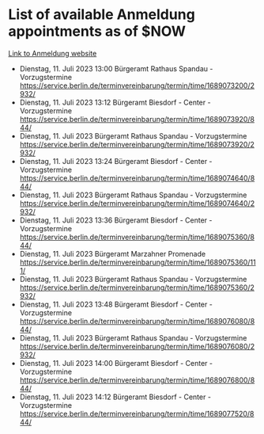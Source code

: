 # List of available Anmeldung appointments as of $NOW
[Link to Anmeldung website](https://service.berlin.de/terminvereinbarung/termin/tag.php?termin=1&anliegen[]=120686&dienstleisterlist=122210,122217,327316,122219,327312,122227,327314,122231,327346,122243,327348,122254,122252,329742,122260,329745,122262,329748,122271,327278,122273,327274,122277,327276,330436,122280,327294,122282,327290,122284,327292,122291,327270,122285,327266,122286,327264,122296,327268,150230,329760,122297,327286,122294,327284,122312,329763,122314,329775,122304,327330,122311,327334,122309,327332,317869,122281,327352,122279,329772,122283,122276,327324,122274,327326,122267,329766,122246,327318,122251,327320,122257,327322,122208,327298,122226,327300&herkunft=http%3A%2F%2Fservice.berlin.de%2Fdienstleistung%2F120686%2F)
- Dienstag, 11. Juli 2023 13:00 Bürgeramt Rathaus Spandau - Vorzugstermine https://service.berlin.de/terminvereinbarung/termin/time/1689073200/2932/
- Dienstag, 11. Juli 2023 13:12 Bürgeramt Biesdorf - Center - Vorzugstermine https://service.berlin.de/terminvereinbarung/termin/time/1689073920/844/
- Dienstag, 11. Juli 2023  Bürgeramt Rathaus Spandau - Vorzugstermine https://service.berlin.de/terminvereinbarung/termin/time/1689073920/2932/
- Dienstag, 11. Juli 2023 13:24 Bürgeramt Biesdorf - Center - Vorzugstermine https://service.berlin.de/terminvereinbarung/termin/time/1689074640/844/
- Dienstag, 11. Juli 2023  Bürgeramt Rathaus Spandau - Vorzugstermine https://service.berlin.de/terminvereinbarung/termin/time/1689074640/2932/
- Dienstag, 11. Juli 2023 13:36 Bürgeramt Biesdorf - Center - Vorzugstermine https://service.berlin.de/terminvereinbarung/termin/time/1689075360/844/
- Dienstag, 11. Juli 2023  Bürgeramt Marzahner Promenade https://service.berlin.de/terminvereinbarung/termin/time/1689075360/111/
- Dienstag, 11. Juli 2023  Bürgeramt Rathaus Spandau - Vorzugstermine https://service.berlin.de/terminvereinbarung/termin/time/1689075360/2932/
- Dienstag, 11. Juli 2023 13:48 Bürgeramt Biesdorf - Center - Vorzugstermine https://service.berlin.de/terminvereinbarung/termin/time/1689076080/844/
- Dienstag, 11. Juli 2023  Bürgeramt Rathaus Spandau - Vorzugstermine https://service.berlin.de/terminvereinbarung/termin/time/1689076080/2932/
- Dienstag, 11. Juli 2023 14:00 Bürgeramt Biesdorf - Center - Vorzugstermine https://service.berlin.de/terminvereinbarung/termin/time/1689076800/844/
- Dienstag, 11. Juli 2023 14:12 Bürgeramt Biesdorf - Center - Vorzugstermine https://service.berlin.de/terminvereinbarung/termin/time/1689077520/844/
